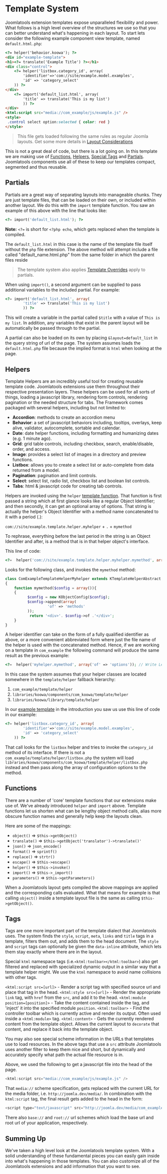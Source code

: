 # Template System

Joomlatools extension templates expose unparalleled flexibility and power. What follows is a high level overview of the structures
we use so that you can better understand what's happening in each layout.
<a name="example-template"></a>
To start lets consider the following example component view template, named `default.html.php`:

```html
<?= helper('behavior.koowa'); ?>
<div id="example-template">
<h1><?= translate('Example Title') ?></h1>
<div class="control">
    <?= helper('listbox.category_id', array(
        'identifier'=>'com://site/example.model.examples',
        'id' => 'category_select'
    )) ?>
</div>
    <?= import('default_list.html', array(
        'title' => translate('This is my list')
        )) ?>
</div>
<ktml:script src="media://com_example/js/example.js" />
<style>
 .control select option:selected { color: red }
</style>
```

>This file gets loaded following the same rules as regular Joomla layouts. Get some more details
 in [Layout Considerations](layout-considerations.md)

This is not a great deal of code, but there is a lot going on. In this template we are making use of [Functions](#functions),
[Helpers](#helpers), [Special Tags](#tags) and [Partials](#partials). Joomlatools components use all of
these to keep our templates compact, segmented and thus reusable.

## Partials

Partials are a great way of separating layouts into manageable chunks. They are just template files, that can be loaded on
their own, or included within another layout. We do this with the `import` template function. You saw an example of this above
with the line that looks like:

```php
<?= import('default_list.html'); ?>
```
**Note:** `<?=` is short for `<?php echo`, which gets replaced when the template is compiled.

The `default_list.html` in this case is the name of the template file itself without the `php` file extension. The above
method will attempt include a file called "default_name.html.php" from the same folder in which the parent files reside

> The template system also applies [Template Overrides](layout-considerations.md) apply to partials.

When using `import()`, a second argument can be supplied to pass additional variables to the included partial. For example:

```php
<?= import('default_list.html', array(
        'title' => translate('This is my list')
        )) ?>
```

This will create a variable in the partial called `$title` with a value of `This is my list`. In addition, any variables that exist in the
parent layout will be automatically be passed through to the partial.

A partial can also be loaded on its own by placing `&layout=default_list` in the query string of url of the page. The system
assumes loads the `default.html.php` file because the implied format is `html` when looking at the page.


## Helpers

Template Helpers are an incredibly useful tool for creating reusable template code. Joomlatools extensions use them throughout
their respective presentation layers. These helpers can be used for all sorts of things, loading a javascript library, rendering form controls,
rendering pagination or the needed structure for tabs.
The Framework comes packaged with several helpers, including but not limited to:

* **Accordion**:    methods to create an accordion menu
* **Behavior**:     a set of javascript behaviors including, tooltips, overlays, keep alive, validator, autocomplete, sortable and calendar.
* **Date**:         date helper functions, including formatting and humanizing dates (e.g. 1 minute ago).
* **Grid**:         grid table controls, including checkbox, search, enable/disable, order, and access.
* **Image**:        provides a select list of images in a directory and preview functions.
* **Listbox**:      allows you to create a select list or auto-complete from data returned from a model.
* **Pagination**:   pagination and limit controls.
* **Select**:       select list, radio list, checkbox list and boolean list controls.
* **Tabs**:         html & javascript code for creating tab controls.

Helpers are invoked using the `helper` [template function](#functions). That function is first passed a string
which at first glance looks like a regular Object Identifier; and then secondly, it can get an optional array of options. That
string is actually the helper's Object Identifier with a method name concatenated to it with a period (.):

`com://site/example.template.helper.myhelper` + `.` + `mymethod`

To rephrase, everything before the last period in the string is an Object Identifier and after, is a method that is in
that helper object's interface.

This line of code:
```php
<?=  helper('com://site/example.template.helper.myhelper.mymethod', array('of' => 'options'));
```
Looks for the following class, and invokes the `mymethod` method:
<a name="myhelper"></a>
```php
class ComExampleTemplateHelperMyhelper extends KTemplateHelperAbstract
{
    function mymethod($config = array()){
    {
          $config = new KObjectConfig($config);
          $config->append(array(
                   'of' => 'methods'
          ));
           return '<div>'. $config->of .'</div>';
    }
}
```
A helper identifier can take on the form of a fully qualified identifier as above, or a more convenient abbreviated form where just the file name
of the helper is used with the concatenated method. Hence, if we are working on a template in `com_example` the following command will
produce the same result as the previous example:

```php
<?=  helper('myhelper.mymethod', array('of' => 'options')); // Write Less Code
```

In this case the system assumes that your helper classes are located somewhere in the `template/helper` fallback
hierarchy:

1. `com_example/template/helper`
2. `libraries/koowa/components/com_koowa/template/helper`
3. `libraries/koowa/library/template/helper`

In our [example template](#example-template) in the introduction you saw us use this line of code in our example:
```php
<?= helper('listbox.category_id', array(
        'identifier'=>'com://site/example.model.examples',
        'id' => 'category_select'
    )) ?>
```
That call looks for the `listbox` helper and tries to invoke the `category_id` method of its interface. If there is not
a `com_example/template/helper/listbox.php` the system will load `libraries/koowa/components/com_koowa/template/helper/listbox.php`
instead and then pass along the array of configuration options to the method.


## Functions

There are a number of 'core' template functions that our extensions make use of. We've already introduced `helper` and `import` above.
Template functions let us shorten what can be lengthy object method calls, alias more obscure function names and generally help
keep the layouts clean.

Here are some of the mappings:

* `object()` => `$this->getObject()`
* `translate()` => `$this->getObject('translator')->translate()'`
* `json()` => `json_encode()`
* `format()` => `sprintf()`
* `replace()` => `strtr()`
* `escape()` => `$this->escape()`
* `helper()` => `$this->invoke()`
* `import()` => `$this->_import()`
* `parameters()` => `$this->getParameters()`

When a Joomlatools layout gets compiled the above mappings are applied and the corresponding calls evaluated. What that means
for example is that calling `object()` inside a template layout file is the same as calling `$this->getObject()`.

## Tags

Tags are one more important part of the template dialect that Joomlatools uses. The system finds the `style`, `script`,
`meta`, `links` and `title` tags in a template, filters them out, and adds them to the head document. The `style` and `script` tags
can optionally be given the `data-inline` attribute, which lets them stay exactly where there are in the layout.

Special `ktml` namespace tags (i.e.`<ktml:toolbar></ktml:toolbar>`) also get filtered and replaced with specialized dynamic
output in a similar way that a template helper might. We use the `ktml` namespace to avoid name collisions with other tags.

`<ktml:script src=[url]>` - Render a script tag with specified source url and place that tag in the head.
`<ktml:style src=[url]>`  - Render the appropriate `link` tag, with `href` from the `src`, and add it to the head.
`<ktml:module position=[position]>` - Take the content contained inside the tag, and 'inject' it into the specified module `position`.
`<ktml:toolbar>` - Find the controller toolbar which is currently active and render its output. Often used inside a `<ktml:module>` tag.
`<ktml:content>` - Gets the currently rendered content from the template object. Allows the current layout to `decorate`
that content, and replace it back into the template object.

You may also see special scheme information in the URLs that templates use to load resources. In the above tags that use
a `src` attribute Joomlatools uses another filter to keep them nice and short, but dynamically and accurately specify what
 path the actual file resource is in.

Above, we used the following to get a javascript file into the head of the page.
  ```javascript
  <ktml:script src="media://com_example/js/example.js" />
  ```

That `media://` scheme specification, gets replaced with the current URL for the media folder, i.e. `http://joomla.dev/media/`. In
combination with the `ktml:script` tag, the final result gets added to the head in the form:

```javascript
<script type="text/javascript" src="http://joomla.dev/media/com_example/js/example.js"></script>
```
There also `base://` and `root://` url schemes which load the base url and root url of your application, respectively.



## Summing Up

We've taken a high level look at the Joomlatools template system. With a solid understanding of these fundamental pieces you can
easily gain inside into what's happening in those templates.  You can also customize all of the Joomlatools extensions and
add information that you want to see.



